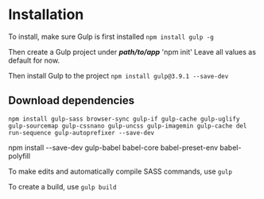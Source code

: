 # Installation
To install, make sure Gulp is first installed `npm install gulp -g`

Then create a Gulp project under **_path/to/app_** 'npm init'
Leave all values as default for now.

Then install Gulp to the project `npm install gulp@3.9.1 --save-dev`

## Download dependencies

`npm install gulp-sass browser-sync gulp-if gulp-cache gulp-uglify gulp-sourcemap gulp-cssnano gulp-uncss gulp-imagemin gulp-cache del run-sequence gulp-autoprefixer --save-dev`

npm install --save-dev gulp-babel babel-core babel-preset-env babel-polyfill

To make edits and automatically compile SASS commands, use `gulp`

To create a build, use `gulp build`